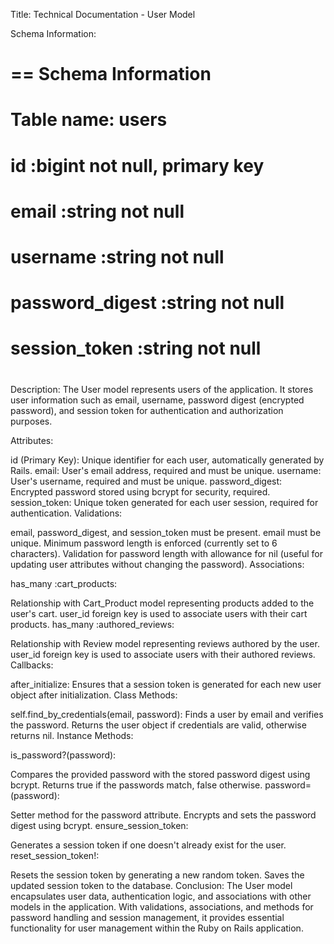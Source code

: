 Title: Technical Documentation - User Model

Schema Information:

# == Schema Information

#

# Table name: users

#

# id :bigint not null, primary key

# email :string not null

# username :string not null

# password_digest :string not null

# session_token :string not null

#

Description:
The User model represents users of the application. It stores user information such as email, username, password digest (encrypted password), and session token for authentication and authorization purposes.

Attributes:

id (Primary Key): Unique identifier for each user, automatically generated by Rails.
email: User's email address, required and must be unique.
username: User's username, required and must be unique.
password_digest: Encrypted password stored using bcrypt for security, required.
session_token: Unique token generated for each user session, required for authentication.
Validations:

email, password_digest, and session_token must be present.
email must be unique.
Minimum password length is enforced (currently set to 6 characters).
Validation for password length with allowance for nil (useful for updating user attributes without changing the password).
Associations:

has_many :cart_products:

Relationship with Cart_Product model representing products added to the user's cart.
user_id foreign key is used to associate users with their cart products.
has_many :authored_reviews:

Relationship with Review model representing reviews authored by the user.
user_id foreign key is used to associate users with their authored reviews.
Callbacks:

after_initialize: Ensures that a session token is generated for each new user object after initialization.
Class Methods:

self.find_by_credentials(email, password):
Finds a user by email and verifies the password.
Returns the user object if credentials are valid, otherwise returns nil.
Instance Methods:

is_password?(password):

Compares the provided password with the stored password digest using bcrypt.
Returns true if the passwords match, false otherwise.
password=(password):

Setter method for the password attribute.
Encrypts and sets the password digest using bcrypt.
ensure_session_token:

Generates a session token if one doesn't already exist for the user.
reset_session_token!:

Resets the session token by generating a new random token.
Saves the updated session token to the database.
Conclusion:
The User model encapsulates user data, authentication logic, and associations with other models in the application. With validations, associations, and methods for password handling and session management, it provides essential functionality for user management within the Ruby on Rails application.
